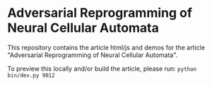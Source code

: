 # Adversarial Reprogramming of Neural Cellular Automata

This repository contains the article html/js and demos for the article "Adversarial Reprogramming of Neural Cellular Automata". 

To preview this locally and/or build the article, please run:
`python bin/dev.py 9012`
